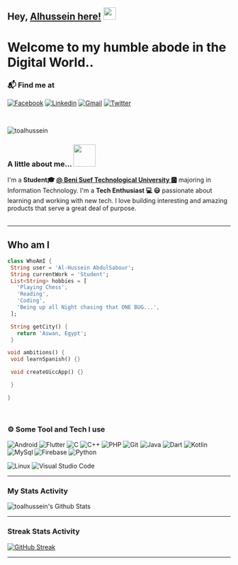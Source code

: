 ## Hey, [Alhussein here!](https://www.linkedin.com/in/toalhussein/)  <img src="https://media.giphy.com/media/hvRJCLFzcasrR4ia7z/giphy.gif" width="28px" height="28px">

<h1>Welcome to my humble abode in the Digital World..</h1> 

### 📬 Find me at
[![Facebook](https://img.shields.io/badge/-Facebook-blue?style=flat&logo=Facebook&logoColor=white)](https://facebook.com/toalhussein)
[![Linkedin](https://img.shields.io/badge/-LinkedIn-blue?style=flat&logo=Linkedin&logoColor=white)](https://www.linkedin.com/in/toalhussein)
[![Gmail](https://img.shields.io/badge/-Gmail-c14438?style=flat&logo=Gmail&logoColor=white)](mailto:toalhussein@gmail)
[![Twitter](https://img.shields.io/badge/-Twitter-blue?style=flat&logo=Twitter&logoColor=white)](https://twitter.com/toalhussein)

</br>
<p align="left"> <img src="https://komarev.com/ghpvc/?username=toalhussien" alt="toalhussein" /> </p>

### A little about me...  <img src="https://media.giphy.com/media/VgCDAzcKvsR6OM0uWg/giphy.gif" width="50"> 
I'm a **Student🎓 [@ Beni Suef Technological University 🅾️](https://btu.edu.eg/)** majoring in Information Technology. I'm a **Tech Enthusiast 💻 😃** passionate about learning and working with new tech. I love building interesting and amazing products that serve a great deal of purpose. <br/><br/>


---
## Who am I
 ```dart
 class WhoAmI {
  String user = 'Al-Hussein AbdulSabour';
  String currentWork = 'Student';
  List<String> hobbies = [
    'Playing Chess',
    'Reading',
    'Coding',
    'Being up all Night chasing that ONE BUG...',
  ];

  String getCity() {
    return 'Aswan, Egypt';
  }

 void ambitions() {
  void learnSpanish() {}

  void createUiccApp() {}

  }

}
	
	
 ```
### ⚙️ Some Tool and Tech I use
![Android](https://img.shields.io/badge/Android-3DDC84?logo=android&logoColor=white&style=for-the-badge)
![Flutter](https://img.shields.io/badge/Flutter-3178C6?logo=flutter&logoColor=white&style=for-the-badge)
![C](https://img.shields.io/badge/C-A8B9CC?logo=c&logoColor=white&style=for-the-badge)
![C++](https://img.shields.io/badge/C++-00599C?logo=cplusplus&logoColor=white&style=for-the-badge)
![PHP](https://img.shields.io/badge/Php-3776AB?logo=php&logoColor=white&style=for-the-badge)
![Git](https://img.shields.io/badge/Git-3776AB?logo=git&color=black&logoColor=F03C2E&style=for-the-badge)
![Java](https://img.shields.io/badge/java-F8981D?logo=java&logoColor=white&style=for-the-badge)
![Dart](https://img.shields.io/badge/dart-F8981D?logo=dart&color=42A5F5&logoColor=white&style=for-the-badge)
![Kotlin](https://img.shields.io/badge/Kotlin-7F52FF?logo=kotlin&logoColor=white&style=for-the-badge)
![MySql](https://img.shields.io/badge/MySQL-00599C?logo=mysql&color=03526F&logoColor=white&style=for-the-badge)
![Firebase](https://img.shields.io/badge/Firebase-7F52FF?logo=firebase&logoColor=FCCA3F&color=3E4247&style=for-the-badge)
![Python](https://img.shields.io/badge/Python-3776AB?logo=python&logoColor=white&style=for-the-badge)

![Linux](https://img.shields.io/badge/Linux-FCC624?logo=Linux&logoColor=black&style=for-the-badge)
![Visual Studio Code](https://img.shields.io/badge/VSCode-007ACC?logo=visualstudiocode&logoColor=white&style=for-the-badge)


---
### My Stats Activity
<img align="center" src="https://github-readme-stats.vercel.app/api?username=toalhussein&include_all_commits=true&count_private=true&show_icons=true&line_height=20&title_color=23A9F2&icon_color=151515&text_color=151515&bg_color=FFFFFF" alt="toalhussein's Github Stats" /></a>

---

### Streak Stats Activity
[![GitHub Streak](http://github-readme-streak-stats.herokuapp.com?user=toalhussein&theme=default&text&date_format=M%20j%5B%2C%20Y%5D)](https://git.io/streak-stats)

---


